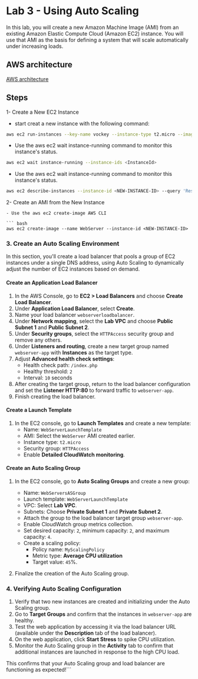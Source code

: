 # Lab 3 - Using Auto Scaling

In this lab, you will create a new Amazon Machine Image (AMI) from an existing Amazon Elastic Compute Cloud (Amazon EC2) instance. You will use that AMI as the basis for defining a system that will scale automatically under increasing loads.

## AWS architecture

[AWS architecture](https://drive.google.com/file/d/1PITusPg7J8LdktomP0X7bv0lMrsppOi3/view?usp=sharing)

## Steps

1- Create a New EC2 Instance

- start creat a new instance with the following command:

```bash
aws ec2 run-instances --key-name vockey --instance-type t2.micro --image-id <AmiId> --user-data file:///home/ec2-user/UserData.txt --security-group-ids <HTTPAccess> --subnet-id <SubnetId> --associate-public-ip-address --tag-specifications 'ResourceType=instance,Tags=[{Key=Name,Value=WebServerBaseImage}]' --output text --query 'Instances[*].InstanceId
```

- Use the aws ec2 wait instance-running command to monitor this instance's status.

``` bash
aws ec2 wait instance-running --instance-ids <InstanceId>
```

- Use the aws ec2 wait instance-running command to monitor this instance's status.

``` bash
aws ec2 describe-instances --instance-id <NEW-INSTANCE-ID> --query 'Reservations[0].Instances[0].NetworkInterfaces[0].Association.PublicDnsName
```

2- Create an AMI from the New Instance
```
- Use the aws ec2 create-image AWS CLI

``` bash
aws ec2 create-image --name WebServer --instance-id <NEW-INSTANCE-ID>
```

### 3. Create an Auto Scaling Environment

In this section, you'll create a load balancer that pools a group of EC2 instances under a single DNS address, using Auto Scaling to dynamically adjust the number of EC2 instances based on demand.

#### Create an Application Load Balancer

1. In the AWS Console, go to **EC2 > Load Balancers** and choose **Create Load Balancer**.
2. Under **Application Load Balancer**, select **Create**.
3. Name your load balancer `webserverloadbalancer`.
4. Under **Network mapping**, select the **Lab VPC** and choose **Public Subnet 1** and **Public Subnet 2**.
5. Under **Security groups**, select the `HTTPAccess` security group and remove any others.
6. Under **Listeners and routing**, create a new target group named `webserver-app` with **Instances** as the target type.
7. Adjust **Advanced health check settings**:
   - Health check path: `/index.php`
   - Healthy threshold: `2`
   - Interval: `10` seconds
8. After creating the target group, return to the load balancer configuration and set the **Listener HTTP:80** to forward traffic to `webserver-app`.
9. Finish creating the load balancer.

#### Create a Launch Template

1. In the EC2 console, go to **Launch Templates** and create a new template:
   - Name: `WebServerLaunchTemplate`
   - AMI: Select the `WebServer` AMI created earlier.
   - Instance type: `t2.micro`
   - Security group: `HTTPAccess`
   - Enable **Detailed CloudWatch monitoring**.

#### Create an Auto Scaling Group

1. In the EC2 console, go to **Auto Scaling Groups** and create a new group:
   - Name: `WebServersASGroup`
   - Launch template: `WebServerLaunchTemplate`
   - VPC: Select **Lab VPC**.
   - Subnets: Choose **Private Subnet 1** and **Private Subnet 2**.
   - Attach the group to the load balancer target group `webserver-app`.
   - Enable CloudWatch group metrics collection.
   - Set desired capacity: `2`, minimum capacity: `2`, and maximum capacity: `4`.
   - Create a scaling policy:
     - Policy name: `MyScalingPolicy`
     - Metric type: **Average CPU utilization**
     - Target value: `45`%.

2. Finalize the creation of the Auto Scaling group.

### 4. Verifying Auto Scaling Configuration

1. Verify that two new instances are created and initializing under the Auto Scaling group.
2. Go to **Target Groups** and confirm that the instances in `webserver-app` are healthy.
3. Test the web application by accessing it via the load balancer URL (available under the **Description** tab of the load balancer).
4. On the web application, click **Start Stress** to spike CPU utilization.
5. Monitor the Auto Scaling group in the **Activity** tab to confirm that additional instances are launched in response to the high CPU load.

This confirms that your Auto Scaling group and load balancer are functioning as expected!```